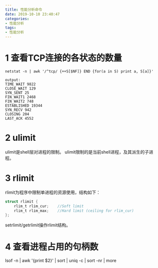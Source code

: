 ```yaml
---
title: 性能分析命令
date: 2019-10-10 23:40:47
categories:
- 性能分析
tags:
- 性能分析
---
```


# 1 查看TCP连接的各状态的数量
```shell
netstat -n | awk '/^tcp/ {++S[$NF]} END {for(a in S) print a, S[a]}'

output:
TIME_WAIT 9822
CLOSE_WAIT 129
SYN_SENT 25
FIN_WAIT1 2468
FIN_WAIT2 748
ESTABLISHED 19344
SYN_RECV 942
CLOSING 204
LAST_ACK 4552
```

# 2 ulimit
ulimit是shell层对进程的限制。
ulimit限制的是当前shell进程，及其派生的子进程。

# 3 rlimit
rlimit为程序中限制单进程的资源使用，结构如下：
```c
struct rlimit {
    rlim_t rlim_cur;    //Soft limit
    rlim_t rlim_max;    //Hard limit (ceiling for rlim_cur)
};
```
setrlimit/getrlimit操作rlimit结构。

# 4 查看进程占用的句柄数
lsof -n | awk '{print $2}' | sort | uniq -c | sort -nr | more
